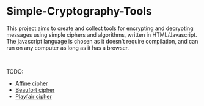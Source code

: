 # Simple-Cryptography-Tools

This project aims to create and collect tools for encrypting and
decrypting messages using simple ciphers and algorithms, written in
HTML/Javascript. The javascript language is chosen as it doesn't
require compilation, and can run on any computer as long as it has a
browser.

&nbsp;

TODO:

- [Affine cipher](https://en.wikipedia.org/wiki/Affine_cipher)
- [Beaufort cipher](https://en.wikipedia.org/wiki/Beaufort_cipher)
- [Playfair cipher](https://en.wikipedia.org/wiki/Playfair_cipher)
